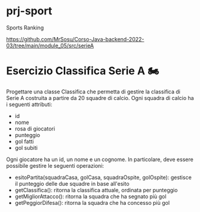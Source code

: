# prj-sport
Sports Ranking

https://github.com/MrSosu/Corso-Java-backend-2022-03/tree/main/module_05/src/serieA

# Esercizio Classifica Serie A 🏍

Progettare una classe Classifica che permetta di gestire la classifica di Serie A costruita a partire da 20 squadre di calcio. Ogni squadra di calcio ha i seguenti attributi:

* id
* nome
* rosa di giocatori
* punteggio
* gol fatti
* gol subiti

Ogni giocatore ha un id, un nome e un cognome. In particolare, deve essere possibile gestire le seguenti operazioni:

* esitoPartita(squadraCasa, golCasa, squadraOspite, golOspite): gestisce il punteggio delle due squadre in base all'esito
* getClassifica(): ritorna la classifica attuale, ordinata per punteggio
* getMigliorAttacco(): ritorna la squadra che ha segnato più gol
* getPeggiorDifesa(): ritorna la squadra che ha concesso più gol
